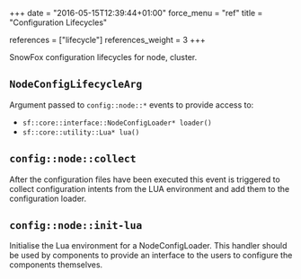 +++
date = "2016-05-15T12:39:44+01:00"
force_menu = "ref"
title = "Configuration Lifecycles"

references = ["lifecycle"]
references_weight = 3
+++

SnowFox configuration lifecycles for node, cluster.
<!--more-->


`NodeConfigLifecycleArg`
------------------------
Argument passed to `config::node::*` events to provide access to:

  * `sf::core::interface::NodeConfigLoader* loader()`
  * `sf::core::utility::Lua* lua()`


`config::node::collect`
-----------------------
After the configuration files have been executed this event is
triggered to collect configuration intents from the LUA environment
and add them to the configuration loader.


`config::node::init-lua`
------------------------
Initialise the Lua environment for a NodeConfigLoader.
This handler should be used by components to provide an interface
to the users to configure the components themselves.
